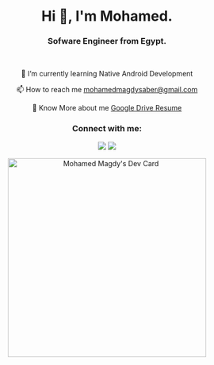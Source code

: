 <h1 align="center">Hi 👋, I'm Mohamed.</h1>
<h3 align="center">Sofware Engineer from Egypt.</h3>

<br>
 <p align="center">  <a  target="blank">🌱 I’m currently learning Native Android Development</a></p>
 <p align="center">📫 How to reach me  <a  href="mohamedmagdysaber@gmail.com" target="blank">mohamedmagdysaber@gmail.com</a></p>
 <p align="center">📄 Know More about me  <a  href="https://drive.google.com/file/d/12_ck5B5eg9Gd6-Za9RKntEqnmuJen5gQ/view?usp=sharing" target="blank">Google Drive Resume</a></p>


<h3 align="center">Connect with me:</h3>
<div align="center">
<p align="center"> 

[<img src="https://img.shields.io/badge/twitter-%231DA1F2.svg?&style=for-the-badge&logo=twitter&logoColor=white" />](https://twitter.com/m7mad_magdy99)
[<img src="https://img.shields.io/badge/linkedin-%230077B5.svg?&style=for-the-badge&logo=linkedin&logoColor=white" />](https://linkedin.com/in/m7mad-magdy99)

</p>
</div>

<p align="center">
<a href="https://app.daily.dev/m7madmagdy"><img src="https://api.daily.dev/devcards/a4d312ea505c4ed68874e116414a516c.png?r=kly" width="400" alt="Mohamed Magdy's Dev Card"/></a>
</p>
